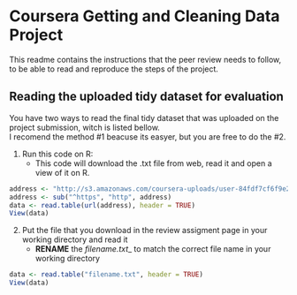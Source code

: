 # Coursera Getting and Cleaning Data Project
This readme contains the instructions that the peer review needs to follow, to be able to read and reproduce the steps of the project.

## Reading the uploaded tidy dataset for evaluation
You have two ways to read the final tidy dataset that was uploaded on the project submission, witch is listed bellow.  
I recomend the method #1 beacuse its easyer, but you are free to do the #2.

1. Run this code on R:  
	+ This code will download the .txt file from web, read it and open a view of it on R.

```R
address <- "http://s3.amazonaws.com/coursera-uploads/user-84fdf7cf6f9e2bb6bf6fdf14/973499/asst-3/3dbaf7a0cf6411e4acbab19e5f79ee5b.txt"
address <- sub("^https", "http", address)
data <- read.table(url(address), header = TRUE)
View(data)
```

2. Put the file that you download in the review assigment page in your working directory and read it  
	+ __RENAME__ the _filename.txt__ to match the correct file name in your working directory

```R
data <- read.table("filename.txt", header = TRUE)
View(data)
```